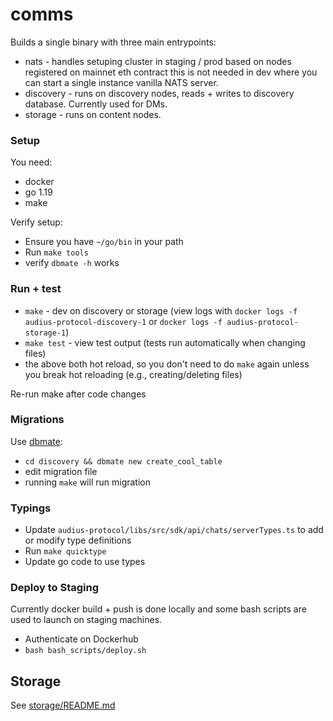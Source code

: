 # comms

Builds a single binary with three main entrypoints:

* nats - handles setuping cluster in staging / prod based on nodes registered on mainnet eth contract
  this is not needed in dev where you can start a single instance vanilla NATS server.
* discovery - runs on discovery nodes, reads + writes to discovery database.  Currently used for DMs.
* storage - runs on content nodes.

### Setup

You need:

* docker
* go 1.19
* make

Verify setup:

* Ensure you have `~/go/bin` in your path
* Run `make tools`
* verify `dbmate -h` works

### Run + test

* `make` - dev on discovery or storage (view logs with `docker logs -f audius-protocol-discovery-1` or `docker logs -f audius-protocol-storage-1`)
* `make test` - view test output (tests run automatically when changing files)
* the above both hot reload, so you don't need to do `make` again unless you break hot reloading (e.g., creating/deleting files)

Re-run make after code changes

### Migrations

Use [dbmate](https://github.com/amacneil/dbmate):

* `cd discovery && dbmate new create_cool_table`
* edit migration file
* running `make` will run migration

### Typings

* Update `audius-protocol/libs/src/sdk/api/chats/serverTypes.ts` to add or modify type definitions
* Run `make quicktype`
* Update go code to use types

### Deploy to Staging

Currently docker build + push is done locally and some bash scripts are used to launch on staging machines.

* Authenticate on Dockerhub
* `bash bash_scripts/deploy.sh`

## Storage

See [storage/README.md](./storage/README.md)
